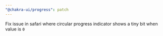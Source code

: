 ```yaml
---
"@chakra-ui/progress": patch
---
```


Fix issue in safari where circular progress indicator shows a tiny bit when
value is `0`
